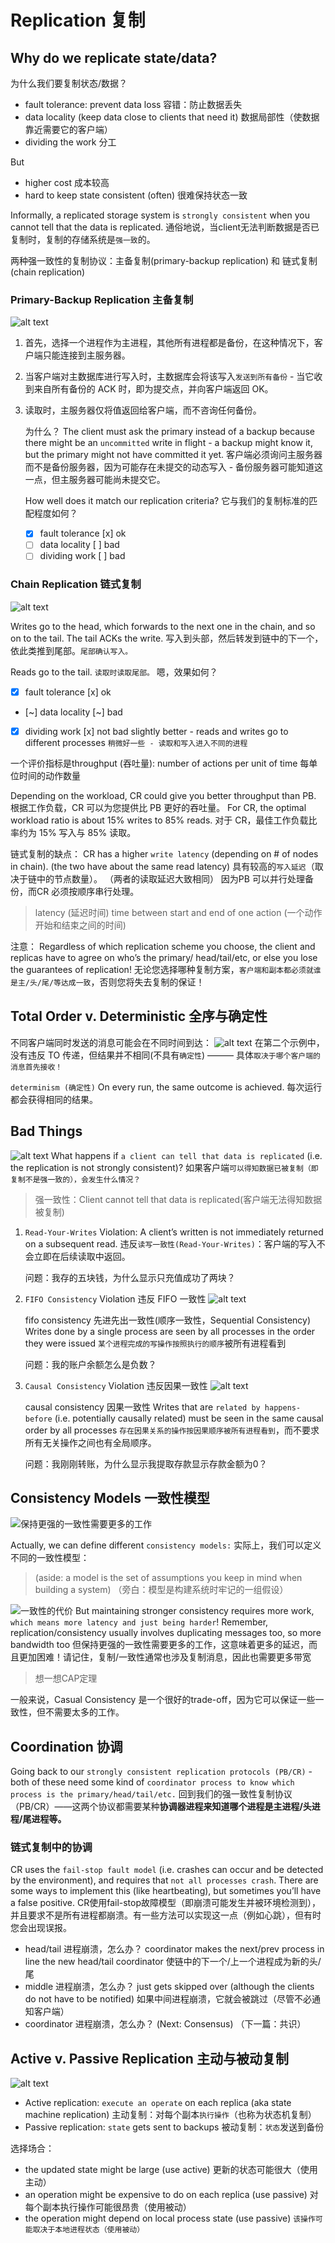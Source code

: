 # Replication 复制

## Why do we replicate state/data?

为什么我们要复制状态/数据？

- fault tolerance: prevent data loss
  容错：防止数据丢失
- data locality (keep data close to clients that need it)
  数据局部性（使数据靠近需要它的客户端）
- dividing the work
  分工

But

- higher cost
  成本较高
- hard to keep state consistent (often)
  很难保持状态一致

Informally, a replicated storage system is `strongly consistent` when you cannot tell that the data is replicated.
通俗地说，当client无法判断数据是否已复制时，复制的存储系统是`强一致`的。

两种强一致性的复制协议：主备复制(primary-backup replication) 和 链式复制(chain replication)

### Primary-Backup Replication 主备复制

![alt text](image-27.png)

1. 首先，选择一个进程作为主进程，其他所有进程都是备份，在这种情况下，客户端只能连接到主服务器。
2. 当客户端对主数据库进行写入时，主数据库会将该写入`发送到所有备份` - 当它收到来自所有备份的 ACK 时，即为提交点，并向客户端返回 OK。
3. 读取时，主服务器仅将值返回给客户端，而不咨询任何备份。

   为什么？
   The client must ask the primary instead of a backup because there might be an `uncommitted` write in flight - a backup might know it, but the primary might not have committed it yet.
   客户端必须询问主服务器而不是备份服务器，因为可能存在未提交的动态写入 - 备份服务器可能知道这一点，但主服务器可能尚未提交它。

   How well does it match our replication criteria?
   它与我们的复制标准的匹配程度如何？

   - [x] fault tolerance [x] ok
   - [ ] data locality [ ] bad
   - [ ] dividing work [ ] bad

### Chain Replication 链式复制

![alt text](image-28.png)

Writes go to the head, which forwards to the next one in the chain, and so on to the tail. The tail ACKs the write.
写入到头部，然后转发到链中的下一个，依此类推到尾部。`尾部确认写入。`

Reads go to the tail.
`读取时读取尾部。`
嗯，效果如何？

- [x] fault tolerance [x] ok
- [~] data locality [~] bad
- [x] dividing work [x] not bad
      slightly better - reads and writes go to different processes
      `稍微好一些 - 读取和写入进入不同的进程`

一个评价指标是throughput (吞吐量):
number of actions per unit of time
每单位时间的动作数量

Depending on the workload, CR could give you better throughput than PB.
根据工作负载，CR 可以为您提供比 PB 更好的吞吐量。
For CR, the optimal workload ratio is about 15% writes to 85% reads.
对于 CR，最佳工作负载比率约为 15% 写入与 85% 读取。

链式复制的缺点：
CR has a higher `write latency` (depending on # of nodes in chain). (the two have about the same read latency)
具有较高的`写入延迟`（取决于链中的节点数量）。 （两者的读取延迟大致相同）
因为PB 可以并行处理备份，而CR 必须按顺序串行处理。

> latency (延迟时间)
> time between start and end of one action (一个动作开始和结束之间的时间)

注意：
Regardless of which replication scheme you choose, the client and replicas have to agree on who’s the primary/ head/tail/etc, or else you lose the guarantees of replication!
无论您选择哪种复制方案，`客户端和副本都必须就谁是主/头/尾/等达成一致`，否则您将失去复制的保证！

## Total Order v. Deterministic 全序与确定性

不同客户端同时发送的消息可能会在不同时间到达：
![alt text](image-29.png)
在第二个示例中，没有违反 TO 传递，但结果并不相同(不具有`确定性`) ——— 具体`取决于哪个客户端的消息首先接收！`

`determinism (确定性)`
On every run, the same outcome is achieved.
每次运行都会获得相同的结果。

## Bad Things

![alt text](image-32.png)
What happens if `a client can tell that data is replicated` (i.e. the replication is not strongly consistent)?
如果客户端`可以得知数据已被复制（即复制不是强一致的），会发生什么情况？`

> 强一致性：Client cannot tell that data is replicated(客户端无法得知数据被复制)

1. `Read-Your-Writes` Violation: A client’s written is not immediately returned on a subsequent read.
   违反`读写一致性(Read-Your-Writes)`：客户端的写入不会立即在后续读取中返回。

   问题：我存的五块钱，为什么显示只充值成功了两块？

2. `FIFO Consistency` Violation
   违反 FIFO 一致性
   ![alt text](image-34.png)

   fifo consistency
   先进先出一致性(顺序一致性，Sequential Consistency)
   Writes done by a single process are seen by all processes in the order they were issued
   `某个进程完成的写操作按照执行的顺序`被所有进程看到

   问题：我的账户余额怎么是负数？

3. `Causal Consistency` Violation
   违反因果一致性
   ![alt text](image-35.png)

   causal consistency
   因果一致性
   Writes that are `related by happens-before` (i.e. potentially causally related) must be seen in the same causal order by all processes
   `存在因果关系的操作按因果顺序被所有进程看到`，而不要求所有无关操作之间也有全局顺序。

   问题：我刚刚转账，为什么显示我提取存款显示存款金额为0？

## Consistency Models 一致性模型

![保持更强的一致性需要更多的工作](image-30.png)

Actually, we can define different `consistency models:`
实际上，我们可以定义不同的一致性模型：

> (aside: a model is the set of assumptions you keep in mind when building a system)
> （旁白：模型是构建系统时牢记的一组假设）

![一致性的代价](image-36.png)
But maintaining stronger consistency requires more work, `which means more latency and just being harder`! Remember, replication/consistency usually involves duplicating messages too, so more bandwidth too
但保持更强的一致性需要更多的工作，这意味着更多的延迟，而且更加困难！请记住，复制/一致性通常也涉及复制消息，因此也需要更多带宽

> 想一想CAP定理

一般来说，Casual Consistency 是一个很好的trade-off，因为它可以保证一些一致性，但不需要太多的工作。

## Coordination 协调

Going back to our `strongly consistent replication protocols (PB/CR)` - both of these need some kind of `coordinator process to know which process is the primary/head/tail/etc.`
回到我们的强一致性复制协议（PB/CR）——这两个协议都需要某种**协调器进程来知道哪个进程是主进程/头进程/尾进程等。**

### 链式复制中的协调

CR uses the `fail-stop fault model` (i.e. crashes can occur and be detected by the environment), and requires that `not all processes crash`. There are some ways to implement this (like heartbeating), but sometimes you’ll have a false positive.
CR使用fail-stop故障模型（即崩溃可能发生并被环境检测到），并且要求不是所有进程都崩溃。有一些方法可以实现这一点（例如心跳），但有时您会出现误报。

- head/tail 进程崩溃，怎么办？
  coordinator makes the next/prev process in line the new head/tail
  coordinator 使链中的下一个/上一个进程成为新的头/尾
- middle 进程崩溃，怎么办？
  just gets skipped over (although the clients do not have to be notified)
  如果中间进程崩溃，它就会被跳过（尽管不必通知客户端）
- coordinator 进程崩溃，怎么办？
  (Next: Consensus) （下一篇：共识）

## Active v. Passive Replication 主动与被动复制

![alt text](image-37.png)

- Active replication:
  `execute an operate` on each replica (aka state machine replication)
  主动复制：对每个副本`执行操作`（也称为状态机复制）
- Passive replication:
  `state` gets sent to backups
  被动复制：`状态`发送到备份

选择场合：

- the updated state might be large (use active)
  更新的状态可能很大（使用主动）
- an operation might be expensive to do on each replica (use passive)
  对每个副本执行操作可能很昂贵（使用被动）
- the operation might depend on local process state (use passive)
  `该操作可能取决于本地进程状态（使用被动）`

